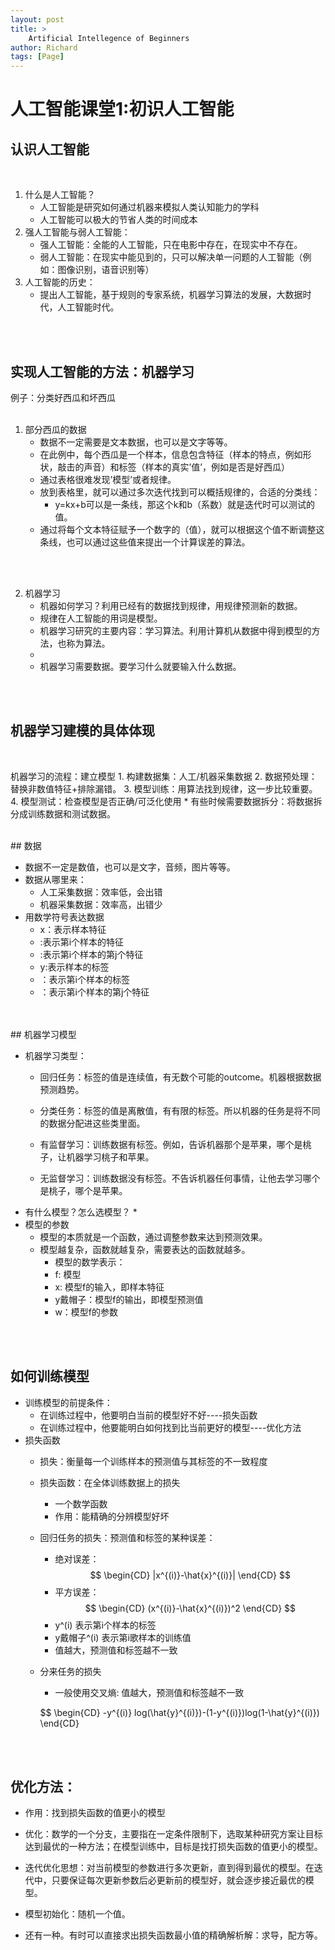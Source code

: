 ```yaml
---
layout: post
title: >
    Artificial Intellegence of Beginners 
author: Richard
tags: [Page]
---
```


# **人工智能课堂1:初识人工智能**

## 认识人工智能

<br>

1. 什么是人工智能？
    * 人工智能是研究如何通过机器来模拟人类认知能力的学科
    * 人工智能可以极大的节省人类的时间成本
2. 强人工智能与弱人工智能：
    * 强人工智能：全能的人工智能，只在电影中存在，在现实中不存在。
    * 弱人工智能：在现实中能见到的，只可以解决单一问题的人工智能（例如：图像识别，语音识别等）
3. 人工智能的历史：
    * 提出人工智能，基于规则的专家系统，机器学习算法的发展，大数据时代，人工智能时代。

<br>
<br>


## 实现人工智能的方法：机器学习

例子：分类好西瓜和坏西瓜
<br>
<br>
1. 部分西瓜的数据
    * 数据不一定需要是文本数据，也可以是文字等等。
    * 在此例中，每个西瓜是一个样本，信息包含特征（样本的特点，例如形状，敲击的声音）和标签（样本的真实’值’，例如是否是好西瓜）
    * 通过表格很难发现’模型’或者规律。
    * 放到表格里，就可以通过多次迭代找到可以概括规律的，合适的分类线：
        * y=kx+b可以是一条线，那这个k和b（系数）就是迭代时可以测试的值。
    * 通过将每个文本特征赋予一个数字的（值），就可以根据这个值不断调整这条线，也可以通过这些值来提出一个计算误差的算法。

<br>
<br>

2. 机器学习
    * 机器如何学习？利用已经有的数据找到规律，用规律预测新的数据。
    * 规律在人工智能的用词是模型。
    * 机器学习研究的主要内容：学习算法。利用计算机从数据中得到模型的方法，也称为算法。
    * 
    * 机器学习需要数据。要学习什么就要输入什么数据。
<br>
<br>

## 机器学习建模的具体体现
<br>

机器学习的流程：建立模型
    1. 构建数据集：人工/机器采集数据
    2. 数据预处理：替换非数值特征+排除漏错。
    3. 模型训练：用算法找到规律，这一步比较重要。
    4. 模型测试：检查模型是否正确/可泛化使用
    * 有些时候需要数据拆分：将数据拆分成训练数据和测试数据。

<br>
## 数据

* 数据不一定是数值，也可以是文字，音频，图片等等。
* 数据从哪里来：
    * 人工采集数据：效率低，会出错
    * 机器采集数据：效率高，出错少
* 用数学符号表达数据
    * x：表示样本特征
    * :表示第i个样本的特征
    * :表示第i个样本的第j个特征
    * y:表示样本的标签
    * ：表示第i个样本的标签
    * ：表示第i个样本的第j个特征
<br>
<br>
## 机器学习模型

* 机器学习类型：
    * 回归任务：标签的值是连续值，有无数个可能的outcome。机器根据数据预测趋势。
    * 分类任务：标签的值是离散值，有有限的标签。所以机器的任务是将不同的数据分配进这些类里面。

    * 有监督学习：训练数据有标签。例如，告诉机器那个是苹果，哪个是桃子，让机器学习桃子和苹果。
    * 无监督学习：训练数据没有标签。不告诉机器任何事情，让他去学习哪个是桃子，哪个是苹果。
* 有什么模型？怎么选模型？
    * 
* 模型的参数
    * 模型的本质就是一个函数，通过调整参数来达到预测效果。
    * 模型越复杂，函数就越复杂，需要表达的函数就越多。
        * 模型的数学表示：
        * f: 模型
        * x: 模型f的输入，即样本特征
        * y戴帽子：模型f的输出，即模型预测值
        * w：模型f的参数
<br>
<br>

## 如何训练模型

* 训练模型的前提条件：
    * 在训练过程中，他要明白当前的模型好不好----损失函数
    * 在训练过程中，他要能明白如何找到比当前更好的模型----优化方法
* 损失函数
    * 损失：衡量每一个训练样本的预测值与其标签的不一致程度
    * 损失函数：在全体训练数据上的损失
        * 一个数学函数
        * 作用：能精确的分辨模型好坏

    * 回归任务的损失：预测值和标签的某种误差：
        * 绝对误差：
        $$
        \begin{CD}
        |x^{(i)}-\hat{x}^{(i)}|
        \end{CD}
        $$
        * 平方误差：
        $$
        \begin{CD}
        (x^{(i)}-\hat{x}^{(i)})^2
        \end{CD}
        $$
        * y^(i) 表示第i个样本的标签
        * y戴帽子^(i) 表示第i歌样本的训练值
        * 值越大，预测值和标签越不一致
    * 分来任务的损失
        * 一般使用交叉熵: 值越大，预测值和标签越不一致

        $$
        \begin{CD}
        -y^{(i)} log(\hat{y}^{(i)})-(1-y^{(i)})log(1-\hat{y}^{(i)})
        \end{CD}
    
<br>
<br>

## 优化方法：

* 作用：找到损失函数的值更小的模型
* 优化：数学的一个分支，主要指在一定条件限制下，选取某种研究方案让目标达到最优的一种方法；在模型训练中，目标是找打损失函数的值更小的模型。
* 迭代优化思想：对当前模型的参数进行多次更新，直到得到最优的模型。在迭代中，只要保证每次更新参数后必更新前的模型好，就会逐步接近最优的模型。
* 模型初始化：随机一个值。

* 还有一种。有时可以直接求出损失函数最小值的精确解析解：求导，配方等。

<br>
<br>
<br>
<br>
<br>
<script src="https://giscus.app/client.js"
        data-repo="ZhihchengGao/zhihchenggao.github.io"
        data-repo-id="R_kgDOHw_0jQ"
        data-category="Announcements"
        data-category-id="DIC_kwDOHw_0jc4CQnM5"
        data-mapping="pathname"
        data-strict="0"
        data-reactions-enabled="1"
        data-emit-metadata="0"
        data-input-position="bottom"
        data-theme="preferred_color_scheme"
        data-lang="en"
        crossorigin="anonymous"
        async>
</script>